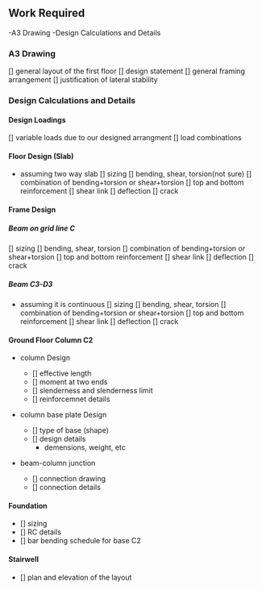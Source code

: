 ## Work Required
-A3 Drawing
-Design Calculations and Details

### A3 Drawing
[] general layout of the first floor
[] design statement
[] general framing arrangement
[] justification of lateral stability

### Design Calculations and Details

#### Design Loadings
[] variable loads due to our designed arrangment
[] load combinations

#### Floor Design (Slab)
- assuming two way slab
[] sizing
[] bending, shear, torsion(not sure)
[] combination of bending+torsion or shear+torsion
[] top and bottom reinforcement
[] shear link
[] deflection
[] crack

#### Frame Design

##### Beam on grid line C
[] sizing
[] bending, shear, torsion
[] combination of bending+torsion or shear+torsion
[] top and bottom reinforcement
[] shear link
[] deflection
[] crack

##### Beam C3-D3
- assuming it is continuous
[] sizing
[] bending, shear, torsion
[] combination of bending+torsion or shear+torsion
[] top and bottom reinforcement
[] shear link
[] deflection
[] crack

#### Ground Floor Column C2
- column Design
  - [] effective length
  - [] moment at two ends
  - [] slenderness and slenderness limit
  - [] reinforcemnet details

- column base plate Design
  - [] type of base (shape)
  - [] design details
    - demensions, weight, etc

- beam-column junction
  - [] connection drawing
  - [] connection details

#### Foundation
- [] sizing
- [] RC details
- [] bar bending schedule for base C2

#### Stairwell
- [] plan and elevation of the layout
